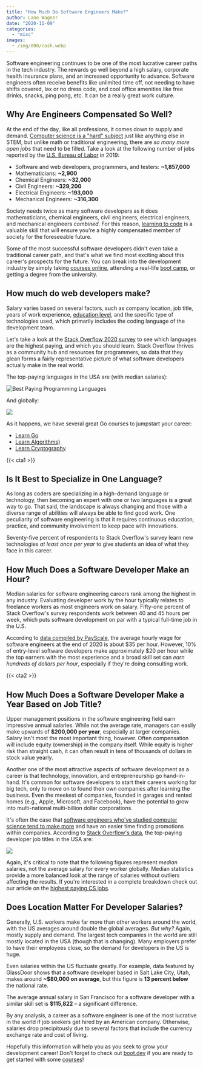 ```yaml
---
title: "How Much Do Software Engineers Make?"
author: Lane Wagner
date: "2020-11-09"
categories: 
  - "misc"
images:
  - /img/800/cash.webp
---
```


Software engineering continues to be one of the most lucrative career paths in the tech industry. The rewards go well beyond a high salary, corporate health insurance plans, and an increased opportunity to advance. Software engineers often receive benefits like unlimited time off, not needing to have shifts covered, lax or no dress code, and cool office amenities like free drinks, snacks, ping pong, etc. It can be a really great work culture.

## Why Are Engineers Compensated So Well?

At the end of the day, like all professions, it comes down to supply and demand. [Computer science is a "hard" subject](/computer-science/comprehensive-guide-to-learn-computer-science-online/) just like anything else in STEM, but unlike math or traditional engineering, there are _so many more open jobs_ that need to be filled. Take a look at the following number of jobs reported by the [U.S. Bureau of Labor](https://www.bls.gov/emp/tables/emp-by-detailed-occupation.htm) in 2019:

- Software and web developers, programmers, and testers: **~1,857,000**
- Mathematicians: **~2,900**
- Chemical Engineers: **~32,000**
- Civil Engineers: **~329,200**
- Electrical Engineers: **~193,000**
- Mechanical Engineers: **~316,300**

Society needs twice as many software developers as it does mathematicians, chemical engineers, civil engineers, electrical engineers, and mechanical engineers _combined_. For this reason, [learning to code](https://boot.dev/) is a valuable skill that will ensure you're a highly compensated member of society for the foreseeable future.

Some of the most successful software developers didn't even take a traditional career path, and that's what we find most exciting about this career's prospects for the future. You can break into the development industry by simply taking [courses online](https://boot.dev/), attending a real-life [boot camp](/jobs/is-coding-bootcamp-worth-it/), or getting a degree from the university.

## How much do web developers make?

Salary varies based on several factors, such as company location, job title, years of work experience, [education level](/computer-science/compsci-certificate-vs-degree/), and the specific type of technologies used, which primarily includes the coding language of the development team.

Let's take a look at the [Stack Overflow 2020 survey](https://insights.stackoverflow.com/survey/2020#overview) to see which languages are the highest paying, and which you should learn. Stack Overflow thrives as a community hub and resources for programmers, so data that they glean forms a fairly representative picture of what software developers actually make in the real world.

The top-paying languages in the USA are (with median salaries):

![Best Paying Programming Languages](/img/800/Screen-Shot-2020-07-09-at-7.46.49-AM-1024x469-1.png)

And globally:

![](/img/800/Screen-Shot-2020-10-31-at-12.10.25-PM-1024x390.png)

As it happens, we have several great Go courses to jumpstart your career:

- [Learn Go](https://boot.dev/learn/learn-golang)
- [Learn Algorithms)](https://boot.dev/learn/learn-algorithms)
- [Learn Cryptography](https://boot.dev/learn/learn-cryptography)

{{< cta1 >}}

## Is It Best to Specialize in One Language?

As long as coders are specializing in a high-demand language or technology, then becoming an expert with one or two languages is a great way to go. That said, the landscape is always changing and those with a diverse range of abilities will always be able to find good work. One peculiarity of software engineering is that it requires continuous education, practice, and community involvement to keep pace with innovations.

Seventy-five percent of respondents to Stack Overflow's survey learn new technologies _at least once per year_ to give students an idea of what they face in this career.

## How Much Does a Software Developer Make an Hour?

Median salaries for software engineering careers rank among the highest in any industry. Evaluating developer work by the hour typically relates to freelance workers as most engineers work on salary. Fifty-one percent of Stack Overflow's survey respondents work between 40 and 45 hours per week, which puts software development on par with a typical full-time job in the U.S.

According to [data compi](https://www.payscale.com/research/US/Job=Software_Engineer/Salary)[l](https://www.payscale.com/research/US/Job=Software_Engineer/Salary)[ed by PayScale](https://www.payscale.com/research/US/Job=Software_Engineer/Salary), the average hourly wage for software engineers at the end of 2020 is about $35 per hour. However, 10% of entry-level software developers make approximately $20 per hour while the top earners with the most experience and a broad skill set can _earn hundreds of dollars per hour_, especially if they're doing consulting work.

{{< cta2 >}}

## How Much Does a Software Developer Make a Year Based on Job Title?

Upper management positions in the software engineering field earn impressive annual salaries. While not the average rate, managers can easily make upwards of **$200,000 per year**, especially at larger companies. Salary isn't most the most important thing, however. Often compensation will include equity (ownership) in the company itself. While equity is higher risk than straight cash, it can often result in tens of thousands of dollars in stock value yearly.

Another one of the most attractive aspects of software development as a career is that technology, innovation, and entrepreneurship go hand-in-hand. It's common for software developers to start their careers working for big tech, only to move on to found their own companies after learning the business. Even the meekest of companies, founded in garages and rented homes (e.g., Apple, Microsoft, and Facebook), have the potential to grow into multi-national multi-billion dollar corporations.

It's often the case that [software engineers who've studied computer science tend to make more](/computer-science/computer-science-vs-software-engineering/) and have an easier time finding promotions within companies. According to [Stack Overflow's data](https://insights.stackoverflow.com/survey/2020#work-salary-by-developer-type-united-states), the top-paying developer job titles in the USA are:

![](/img/800/Screen-Shot-2020-10-31-at-1.37.50-PM-1024x536.png)

Again, it's critical to note that the following figures represent _median_ salaries, not the average salary for every worker globally. Median statistics provide a more balanced look at the range of salaries without outliers affecting the results. If you're interested in a complete breakdown check out our article on the [highest paying CS jobs](/computer-science/highest-paying-computer-science-jobs/).

## Does Location Matter For Developer Salaries?

Generally, U.S. workers make far more than other workers around the world, with the US averages around double the global averages. _But why?_ Again, mostly supply and demand. The largest tech companies in the world are still mostly located in the USA (though that is changing). Many employers prefer to have their employees close, so the demand for developers in the US is huge.

Even salaries within the US fluctuate greatly. For example, data featured by GlassDoor shows that a software developer based in Salt Lake City, Utah, makes around **~$80,000 on average**, but this figure is **13 percent below** the national rate.

The average annual salary in San Francisco for a software developer with a similar skill set is **$115,822** – a significant difference.

By any analysis, a career as a software engineer is one of the most lucrative in the world if job seekers get hired by an American company. Otherwise, salaries drop precipitously due to several factors that include the currency exchange rate and cost of living.

Hopefully this information will help you as you seek to grow your development career! Don't forget to check out [boot.dev](https://boot.dev/) if you are ready to get started with some [courses](https://boot.dev/)!

